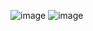 ![image](https://github.com/OliwierJaworski/Project_Ontwerpen_1stejaar/assets/114076196/88b2ec63-deb5-420d-b9dc-f66d7a5493c8)
![image](https://github.com/OliwierJaworski/Project_Ontwerpen_1stejaar/assets/114076196/bc493f05-85a6-4588-a18e-c869b93fd2ae)
